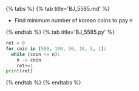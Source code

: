 {% tabs %}
{% tab title='BJ_5585.md' %}

* Find minimum number of korean coins to pay n

{% endtab %}
{% tab title='BJ_5585.py' %}

```py
ret = 0
for coin in [500, 100, 50, 10, 5, 1]:
  while (coin <= n):
    n -= coin
    ret+=1
print(ret)
```

{% endtab %}
{% endtabs %}